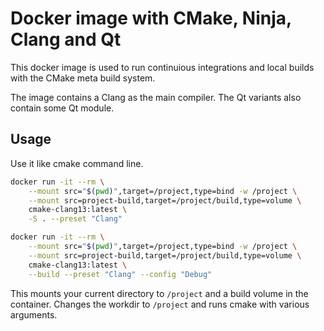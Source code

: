 # Docker image with CMake, Ninja, Clang and Qt

This docker image is used to run continuious integrations and local builds with the CMake meta build system.

The image contains a Clang as the main compiler.
The Qt variants also contain some Qt module.

## Usage

Use it like cmake command line.

```bash
docker run -it --rm \
    --mount src="$(pwd)",target=/project,type=bind -w /project \
    --mount src=project-build,target=/project/build,type=volume \
    cmake-clang13:latest \
    -S . --preset "Clang"

docker run -it --rm \
    --mount src="$(pwd)",target=/project,type=bind -w /project \
    --mount src=project-build,target=/project/build,type=volume \
    cmake-clang13:latest \
    --build --preset "Clang" --config "Debug"
```

This mounts your current directory to `/project` and a build volume in the container. Changes the workdir to `/project` and runs cmake with various arguments.
